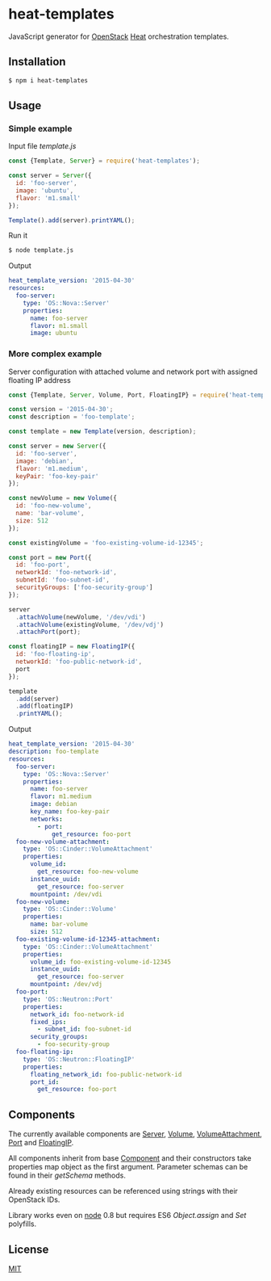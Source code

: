 # heat-templates

JavaScript generator for [OpenStack](https://github.com/openstack) [Heat](https://github.com/openstack/heat) orchestration templates.

## Installation

```sh
$ npm i heat-templates
```

## Usage

### Simple example

Input file *template.js*

```javascript
const {Template, Server} = require('heat-templates');

const server = Server({
  id: 'foo-server',
  image: 'ubuntu',
  flavor: 'm1.small'
});

Template().add(server).printYAML();
```

Run it

```sh
$ node template.js
```

Output

```yaml
heat_template_version: '2015-04-30'
resources:
  foo-server:
    type: 'OS::Nova::Server'
    properties:
      name: foo-server
      flavor: m1.small
      image: ubuntu
```

### More complex example

Server configuration with attached volume and network port with assigned floating IP address

```javascript
const {Template, Server, Volume, Port, FloatingIP} = require('heat-templates');

const version = '2015-04-30';
const description = 'foo-template';

const template = new Template(version, description);

const server = new Server({
  id: 'foo-server',
  image: 'debian',
  flavor: 'm1.medium',
  keyPair: 'foo-key-pair'
});

const newVolume = new Volume({
  id: 'foo-new-volume',
  name: 'bar-volume',
  size: 512
});

const existingVolume = 'foo-existing-volume-id-12345';

const port = new Port({
  id: 'foo-port',
  networkId: 'foo-network-id',
  subnetId: 'foo-subnet-id',
  securityGroups: ['foo-security-group']
});

server
  .attachVolume(newVolume, '/dev/vdi')
  .attachVolume(existingVolume, '/dev/vdj')
  .attachPort(port);

const floatingIP = new FloatingIP({
  id: 'foo-floating-ip',
  networkId: 'foo-public-network-id',
  port
});

template
  .add(server)
  .add(floatingIP)
  .printYAML();
```

Output

```yaml
heat_template_version: '2015-04-30'
description: foo-template
resources:
  foo-server:
    type: 'OS::Nova::Server'
    properties:
      name: foo-server
      flavor: m1.medium
      image: debian
      key_name: foo-key-pair
      networks:
        - port:
            get_resource: foo-port
  foo-new-volume-attachment:
    type: 'OS::Cinder::VolumeAttachment'
    properties:
      volume_id:
        get_resource: foo-new-volume
      instance_uuid:
        get_resource: foo-server
      mountpoint: /dev/vdi
  foo-new-volume:
    type: 'OS::Cinder::Volume'
    properties:
      name: bar-volume
      size: 512
  foo-existing-volume-id-12345-attachment:
    type: 'OS::Cinder::VolumeAttachment'
    properties:
      volume_id: foo-existing-volume-id-12345
      instance_uuid:
        get_resource: foo-server
      mountpoint: /dev/vdj
  foo-port:
    type: 'OS::Neutron::Port'
    properties:
      network_id: foo-network-id
      fixed_ips:
        - subnet_id: foo-subnet-id
      security_groups:
        - foo-security-group
  foo-floating-ip:
    type: 'OS::Neutron::FloatingIP'
    properties:
      floating_network_id: foo-public-network-id
      port_id:
        get_resource: foo-port
```

## Components

The currently available components are [Server](src/server.js), [Volume](src/volume.js), [VolumeAttachment](src/volume-attachment.js), [Port](src/port.js) and [FloatingIP](src/floating-ip.js).

All components inherit from base [Component](src/component.js) and their constructors take properties map object as the first argument. Parameter schemas can be found in their _getSchema_ methods.
  
Already existing resources can be referenced using strings with their OpenStack IDs.
  
Library works even on [node](https://nodejs.org) 0.8 but requires ES6 _Object.assign_ and _Set_ polyfills.

## License
[MIT](license.md)
